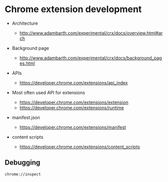 # Chrome extension development

* Architecture
  - http://www.adambarth.com/experimental/crx/docs/overview.html#arch

* Background page
  - http://www.adambarth.com/experimental/crx/docs/background_pages.html

* APIs
  - https://developer.chrome.com/extensions/api_index

* Most often used API for extensions
  - https://developer.chrome.com/extensions/extension
  - https://developer.chrome.com/extensions/runtime

* manifest.json
  - https://developer.chrome.com/extensions/manifest

* content scripts
  - https://developer.chrome.com/extensions/content_scripts

## Debugging

`chrome://inspect`
